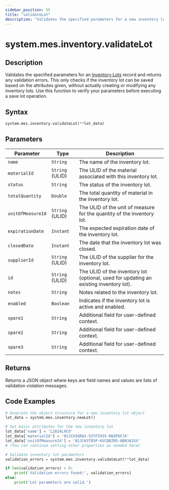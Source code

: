 ```yaml
---
sidebar_position: 55
title: "validateLot"
description: "Validates the specified parameters for a new inventory lot and returns any validation errors."
---
```


# system.mes.inventory.validateLot

## Description

Validates the specified parameters for an [Inventory Lots](../../data-model/inventory-model/inventory-lot) record and returns any validation errors.
This only checks if the inventory lot can be saved based on the attributes given, without actually creating or modifying any inventory lots. Use this function to verify your parameters before executing a save lot operation.

## Syntax

```python
system.mes.inventory.validateLot(**lot_data)
```

## Parameters

| Parameter         | Type            | Description                                                                            |
| ----------------- | --------------- | -------------------------------------------------------------------------------------- |
| `name`            | `String`        | The name of the inventory lot.                                                         |
| `materialId`      | `String` (ULID) | The ULID of the material associated with this inventory lot.                           |
| `status`          | `String`        | The status of the inventory lot.                                                       |
| `totalQuantity`   | `Double`        | The total quantity of material in the inventory lot.                                   |
| `unitOfMeasureId` | `String` (ULID) | The ULID of the unit of measure for the quantity of the inventory lot.                 |
| `expirationDate`  | `Instant`       | The expected expiration date of the inventory lot.                                     |
| `closedDate`      | `Instant`       | The date that the inventory lot was closed.                                            |
| `supplierId`      | `String` (ULID) | The ULID of the supplier for the inventory lot.                                        |
| `id`              | `String` (ULID) | The ULID of the inventory lot (optional, used for updating an existing inventory lot). |
| `notes`           | `String`        | Notes related to the inventory lot.                                                    |
| `enabled`         | `Boolean`       | Indicates if the inventory lot is active and enabled.                                  |
| `spare1`          | `String`        | Additional field for user-defined context.                                             |
| `spare2`          | `String`        | Additional field for user-defined context.                                             |
| `spare3`          | `String`        | Additional field for user-defined context.                                             |

## Returns

Returns a JSON object where keys are field names and values are lists of validation violation messages.

## Code Examples

```python
# Generate the object structure for a new inventory lot object
lot_data = system.mes.inventory.newLot()

# Set basic attributes for the new inventory lot
lot_data['name'] = 'L2824L9CO'
lot_data['materialId'] = '01JCH3GRA3-5ZYFZV5V-RW3FKFJX'
lot_data['unitOfMeasureId'] = '01JCH3T85P-KVCB8ZR5-0B83A3SX'
# (You can continue setting other properties as needed here)

# Validate inventory lot parameters
validation_errors = system.mes.inventory.validateLot(**lot_data)

if len(validation_errors) > 0:
    print('Validation errors found:', validation_errors)
else:
    print('Lot parameters are valid.')
```
